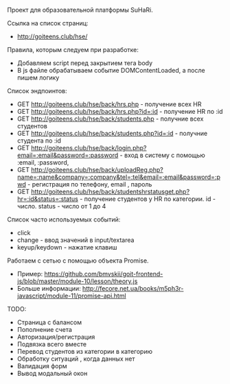 Проект для образовательной платформы SuHaRi.

Ссылка на список страниц:
- http://goiteens.club/hse/

Правила, которым следуем при разработке:
- Добавляем script перед закрытием тега body
- В js файле обрабатываем событие DOMContentLoaded, а после пишем логику

Список эндпоинтов:

- GET http://goiteens.club/hse/back/hrs.php - получение всех HR
- GET http://goiteens.club/hse/back/hrs.php?id=:id - получение HR по :id
- GET http://goiteens.club/hse/back/students.php - получние всех студентов
- GET http://goiteens.club/hse/back/students.php?id=:id - получние студента по :id
- GET http://goiteens.club/hse/back/login.php?email=:email&password=:password - вход в систему с помощью :email, :password, 
- GET http://goiteens.club/hse/back/uploadReg.php?name=:name&company=:company&tel=:tel&email=:email&password=:pwd - регистрация по телефону, email , пароль
- GET http://goiteens.club/hse/back/studentshrstatusget.php?hr=:id&status=:status - получение студентов у HR по категории. id - число. status - число от 1 до 4

Список часто используемых событий:
- click
- change - ввод значений в input/textarea
- keyup/keydown - нажатие клавиш

Работаем с сетью с помощью объекта Promise.

- Пример: https://github.com/bmvskii/goit-frontend-js/blob/master/module-10/lesson/theory.js
- Больше информации: http://fecore.net.ua/books/m5ph3r-javascript/module-11/promise-api.html

TODO:
- Страница с балансом
- Пополнение счета
- Авторизация/регистрация
- Подвязка всего вместе
- Перевод студентов из категории в категорию
- Обработку ситуаций , когда данных нет
- Валидация форм
- Вывод модальный окон
